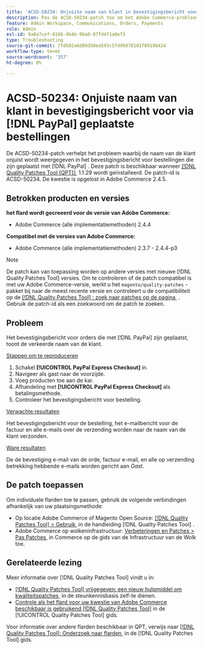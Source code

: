 ```yaml
---
title: 'ACSD-50234: Onjuiste naam van klant in bevestigingsbericht voor geplaatste bestellingen met  [!DNL PayPal]'
description: Pas de ACSD-50234-patch toe om het Adobe Commerce-probleem op te lossen, waarbij de naam van de klant onjuist wordt weergegeven in het bevestigingsbericht voor orders die met  [!DNL PayPal] zijn geplaatst.
feature: Admin Workspace, Communications, Orders, Payments
role: Admin
exl-id: 9a8a7cef-0166-4b4b-96a0-87fd4f1a0ef3
type: Troubleshooting
source-git-commit: 7fdb02a6d89d50ea593c5fd99d78101f89198424
workflow-type: tm+mt
source-wordcount: '357'
ht-degree: 0%

---
```


# ACSD-50234: Onjuiste naam van klant in bevestigingsbericht voor via [!DNL PayPal] geplaatste bestellingen

De ACSD-50234-patch verhelpt het probleem waarbij de naam van de klant onjuist wordt weergegeven in het bevestigingsbericht voor bestellingen die zijn geplaatst met [!DNL PayPal] . Deze patch is beschikbaar wanneer [[!DNL Quality Patches Tool (QPT)] &#x200B;](https://experienceleague.adobe.com/nl/docs/commerce-operations/tools/quality-patches-tool/quality-patches-tool-to-self-serve-quality-patches) 1.1.29 wordt geïnstalleerd. De patch-id is ACSD-50234. De kwestie is opgelost in Adobe Commerce 2.4.5.

## Betrokken producten en versies

**het flard wordt gecreeerd voor de versie van Adobe Commerce:**

* Adobe Commerce (alle implementatiemethoden) 2.4.4

**Compatibel met de versies van Adobe Commerce:**

* Adobe Commerce (alle implementatiemethoden) 2.3.7 - 2.4.4-p3

>[!NOTE]
>
>De patch kan van toepassing worden op andere versies met nieuwe [!DNL Quality Patches Tool] versies. Om te controleren of de patch compatibel is met uw Adobe Commerce-versie, werkt u het `magento/quality-patches` -pakket bij naar de meest recente versie en controleert u de compatibiliteit op de [[!DNL Quality Patches Tool] : zoek naar patches op de pagina &#x200B;](https://experienceleague.adobe.com/tools/commerce-quality-patches/index.html?lang=nl-NL) . Gebruik de patch-id als een zoekwoord om de patch te zoeken.

## Probleem

Het bevestigingsbericht voor orders die met [!DNL PayPal] zijn geplaatst, toont de verkeerde naam van de klant.

<u> Stappen om te reproduceren </u>

1. Schakel **[!UICONTROL PayPal Express Checkout]** in.
1. Navigeer als gast naar de voorzijde.
1. Voeg producten toe aan de kar.
1. Afhandeling met **[!UICONTROL PayPal Express Checkout]** als betalingsmethode.
1. Controleer het bevestigingsbericht voor bestelling.

<u> Verwachte resultaten </u>

Het bevestigingsbericht voor de bestelling, het e-mailbericht voor de factuur en alle e-mails over de verzending worden naar de naam van de klant verzonden.

<u> Ware resultaten </u>

De de bevestiging e-mail van de orde, factuur e-mail, en alle op verzending betrekking hebbende e-mails worden gericht aan *Gast*.

## De patch toepassen

Om individuele flarden toe te passen, gebruik de volgende verbindingen afhankelijk van uw plaatsingsmethode:

* Op locatie Adobe Commerce of Magento Open Source: [[!DNL Quality Patches Tool] > Gebruik &#x200B;](/help/tools/quality-patches-tool/usage.md) in de handleiding [!DNL Quality Patches Tool] .
* Adobe Commerce op wolkeninfrastructuur: [&#x200B; Verbeteringen en Patches > Pas Patches &#x200B;](https://experienceleague.adobe.com/docs/commerce-cloud-service/user-guide/develop/upgrade/apply-patches.html?lang=nl-NL) in Commerce op de gids van de Infrastructuur van de Wolk toe.

## Gerelateerde lezing

Meer informatie over [!DNL Quality Patches Tool] vindt u in:

* [[!DNL Quality Patches Tool]  vrijgegeven: een nieuw hulpmiddel om kwaliteitspatches &#x200B;](https://experienceleague.adobe.com/nl/docs/commerce-operations/tools/quality-patches-tool/quality-patches-tool-to-self-serve-quality-patches) in de steunkennisbasis zelf-te dienen.
* [&#x200B; Controle als het flard voor uw kwestie van Adobe Commerce beschikbaar is gebruikend  [!DNL Quality Patches Tool]](/help/tools/quality-patches-tool/patches-available-in-qpt/check-patch-for-magento-issue-with-magento-quality-patches.md) in de [!UICONTROL Quality Patches Tool] gids.


Voor informatie over andere flarden beschikbaar in QPT, verwijs naar [[!DNL Quality Patches Tool]: Onderzoek naar flarden &#x200B;](https://experienceleague.adobe.com/tools/commerce-quality-patches/index.html?lang=nl-NL) in de [!DNL Quality Patches Tool] gids.
